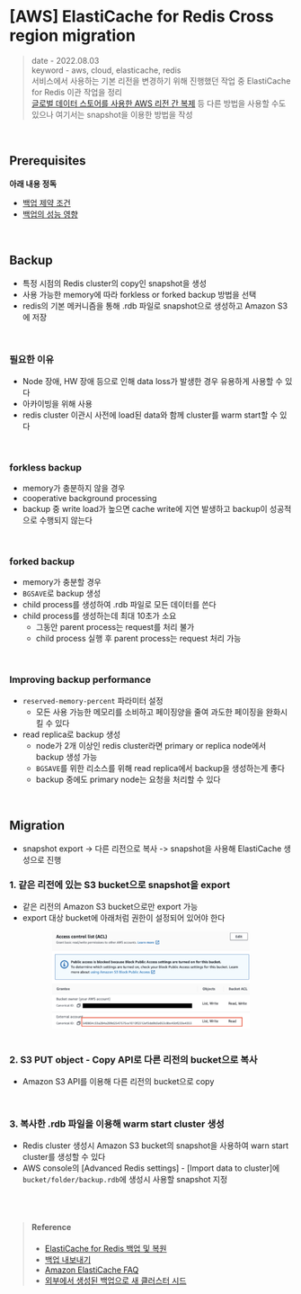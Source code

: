 # [AWS] ElastiCache for Redis Cross region migration
> date - 2022.08.03  
> keyword - aws, cloud, elasticache, redis  
> 서비스에서 사용하는 기본 리전을 변경하기 위해 진행했던 작업 중 ElastiCache for Redis 이관 작업을 정리  
> [글로벌 데이터 스토어를 사용한 AWS 리전 간 복제](https://docs.aws.amazon.com/ko_kr/AmazonElastiCache/latest/red-ug/Redis-Global-Datastore.html) 등 다른 방법을 사용할 수도 있으나 여기서는 snapshot을 이용한 방법을 작성

<br>

## Prerequisites
**아래 내용 정독**
* [백업 제약 조건](https://docs.aws.amazon.com/ko_kr/AmazonElastiCache/latest/red-ug/backups.html#backups-constraints)
* [백업의 성능 영향](https://docs.aws.amazon.com/ko_kr/AmazonElastiCache/latest/red-ug/backups.html#backups-performance)


<br>

## Backup
* 특정 시점의 Redis cluster의 copy인 snapshot을 생성
* 사용 가능한 memory에 따라 forkless or forked backup 방법을 선택
* redis의 기본 메커니즘을 통해 .rdb 파일로 snapshot으로 생성하고 Amazon S3에 저장

<br>

### 필요한 이유
* Node 장애, HW 장애 등으로 인해 data loss가 발생한 경우 유용하게 사용할 수 있다
* 아카이빙을 위해 사용
* redis cluster 이관시 사전에 load된 data와 함께 cluster를 warm start할 수 있다

<br>

### forkless backup
* memory가 충분하지 않을 경우
* cooperative background processing
* backup 중 write load가 높으면 cache write에 지연 발생하고 backup이 성공적으로 수행되지 않는다

<br>

### forked backup
* memory가 충분할 경우
* `BGSAVE`로 backup 생성
* child process를 생성하여 .rdb 파일로 모든 데이터를 쓴다
* child process를 생성하는데 최대 10초가 소요
  * 그동안 parent process는 request를 처리 불가
  * child process 실행 후 parent process는 request 처리 가능

<br>

### Improving backup performance
* `reserved-memory-percent` 파라미터 설정
  * 모든 사용 가능한 메모리를 소비하고 페이징양을 줄여 과도한 페이징을 완화시킬 수 있다
* read replica로 backup 생성
  * node가 2개 이상인 redis cluster라면 primary or replica node에서 backup 생성 가능
  * `BGSAVE`를 위한 리소스를 위해 read replica에서 backup을 생성하는게 좋다
  * backup 중에도 primary node는 요청을 처리할 수 있다


<br>

## Migration
* snapshot export -> 다른 리전으로 복사 -> snapshot을 사용해 ElastiCache 생성으로 진행

### 1. 같은 리전에 있는 S3 bucket으로 snapshot을 export
* 같은 리전의 Amazon S3 bucket으로만 export 가능
* export 대상 bucket에 아래처럼 권한이 설정되어 있어야 한다

<div align="center">
  <img src="./images/elasticache_backup_s3.png" alt="elasticache backup s3" width="70%" height="70%" />
</div>

<br>

### 2. S3 PUT object - Copy API로 다른 리전의 bucket으로 복사
* Amazon S3 API를 이용해 다른 리전의 bucket으로 copy

<br>

### 3. 복사한 .rdb 파일을 이용해 warm start cluster 생성
* Redis cluster 생성시 Amazon S3 bucket의 snapshot을 사용하여 warn start cluster를 생성할 수 있다
* AWS console의 [Advanced Redis settings] - [Import data to cluster]에 `bucket/folder/backup.rdb`에 생성시 사용할 snapshot 지정


<br><br>

> #### Reference
> * [ElastiCache for Redis 백업 및 복원](https://docs.aws.amazon.com/ko_kr/AmazonElastiCache/latest/red-ug/backups.html)
> * [백업 내보내기](https://docs.aws.amazon.com/ko_kr/AmazonElastiCache/latest/red-ug/backups-exporting.html#backups-exporting-default-region)
> * [Amazon ElastiCache FAQ](https://aws.amazon.com/ko/elasticache/faqs/)
> * [외부에서 생성된 백업으로 새 클러스터 시드](https://docs.aws.amazon.com/ko_kr/AmazonElastiCache/latest/red-ug/backups-seeding-redis.html)
